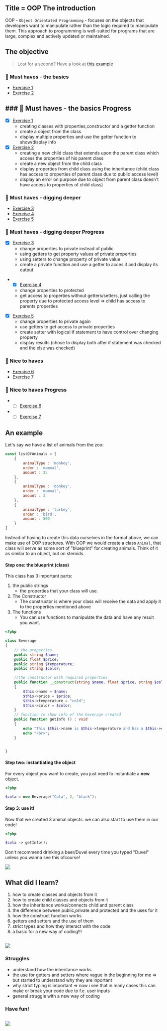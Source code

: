 
## Title = OOP The introduction

OOP - `Object Orientated Programming` - focuses on the objects that developers want to manipulate rather than the logic required to manipulate them. 
This approach to programming is well-suited for programs that are large, complex and actively updated or maintained.

## The objective

> Lost for a second? Have a look at [this example](#an-example)

### 🌱 Must haves - the basics
- [Exercise 1](exercise_1_classes.php)
- [Exercise 2](exercise_2_extending.php)

## ### 🌱 Must haves - the basics Progress
- [x] [Exercise 1](exercise_1_classes.php)
  - creating classes with properties,constructor and a getter function
  - create a object from the class 
  - display multiple properties and use the getter function to show/display info
- [x] [Exercise 2](exercise_2_extending.php)
  - creating a new child class that extends upon the parent class which access the properties of his parent class
  - create a new object from the child class
  - display properties from child class using the inheritance (child class has access to properties of parent class due to public access level)
  - display an error on purpose due to object from parent class doesn't have access to properties of child class)

### 🌱 Must haves - digging deeper
- [Exercise 3](exercise_3_private.php)
- [Exercise 4](exercise_4_protected.php)
- [Exercise 5](exercise_5_public.php)

### 🌱 Must haves - digging deeper Progress
- [x] [Exercise 3](exercise_3_private.php)
  - change properties to private instead of public
  - using getters to get property values of private properties
  - using setters to change property of private value
  - create a private function and use a getter to acces it and display its output
- - [x] [Exercise 4](exercise_4_protected.php)
  - change properties to protected
  - get access to properties without getters/setters, just calling the property due to protected access level => child has access to parents properties
- [x] [Exercise 5](exercise_5_public.php)
  - change properties to private again
  - use getters to get access to private properties
  - create setter with logical if statement to have control over changing property
  - display results (chose to display both after if statement was checked and the else was checked)
### 🌼 Nice to haves
- [Exercise 6](exercise_6_const.php)
- [Exercise 7](exercise_7_static.php)

### 🌼 Nice to haves Progress
- -[ ] [Exercise 6](exercise_6_const.php)
- -[ ] [Exercise 7](exercise_7_static.php)

## An example

Let's say we have a list of animals from the zoo:
```js
const listOfAnimals = [
    {
        animalType : 'monkey',
        order : 'mammal',
        amount : 25
    },
    {
        animalType : 'donkey',
        order : 'mammal',
        amount : 3
    },
    {
        animalType : 'turkey',
        order : 'bird',
        amount : 500
    }
]
```

Instead of having to create this data ourselves in the format above, we can make use of OOP structures.
With OOP we would create a class `Animal`, that class will serve as some sort of "blueprint" for creating animals.
Think of it as similar to an object, but on steroids.

#### Step one: the blueprint (class)

This class has 3 important parts:
1. the public strings
   - the properties that your class will use.
2. The Constructor
    - The constructor is where your class will receive the data and apply it to the properties mentioned above
3. The functions
    - You can use functions to manipulate the data and have any result you want.

```php
<?php

class Beverage
{
    // the properties
    public string $name;
    public float $price;
    public string $temperature;
    public string $color;

    //the constructor with required properties
    public function __construct(string $name, float $price, string $color)
    {
        $this->name = $name;
        $this->price = $price;
        $this->temperature = "cold";
        $this->color = $color;
    }
    // function to show info of the beverage created
    public function getInfo () : void
    {
        echo "This $this->name is $this->temperature and has a $this->color color. The price for a $this->name: €$this->price";
        echo "<br>";
    }


}
```
#### Step two: instantiating the object

For every object you want to create, you just need to instantiate a **new** object.

```php
<?php

$cola = new Beverage("Cola", 2, "black");

```
#### Step 3: use it!

Now that we created 3 animal objects. we can also start to use them in our code!

```php
<?php

$cola -> getInfo();
```
Don't recommend drinking a beer/Duvel every time you typed "Duvel" unless you wanna see this ofcourse!

![](https://media.giphy.com/media/FV7O4kNDztU64/giphy.gif)


## What did I learn?
1. how to create classes and objects from it
2. how to create child classes and objects from it
3. how the inheritance works/connects child and parent class
4. the difference between public,private and protected and the uses for it
5. how the construct function works
6. getters and setters and the use of them
7. strict types and how they interact with the code
8. a basic for a new way of coding!!! 

![](https://media.giphy.com/media/xT5LMHxhOfscxPfIfm/giphy.gif)
---

### Struggles
- understand how the inheritance works
- the use for getters and setters where vague in the beginning for me => but started to understand why they are inportant
- why strict typing is important => now i see that in many cases this can make or break your code due to f.e. user inputs
- general struggle with a new way of coding 
### Have fun!

![](https://c.tenor.com/CyzTOF-I6hIAAAAC/clone-twin.gif)
---



